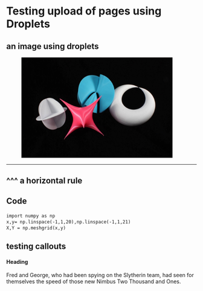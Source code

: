 <link href="https://media.uwex.edu/app/droplets_v3/css/droplets.css" rel="stylesheet"></link>
<script href="https://media.uwex.edu/app/droplets_v3/script/droplets.js" type="test/javascript"></script>


<div id="uws-droplets-page">
  <!-- Droplets elements and components -->



# Testing upload of pages using Droplets


## an image using droplets

<figure>
  <img src="hauser_menagerie.jpg" alt="A menagerie of Herwig Hauser surfaces" width="400"/>
</figure>


<hr>

## ^^^ a horizontal rule

## Code

<pre class="language-python line-numbers">
<code>import numpy as np
x,y= np.linspace(-1,1,20),np.linspace(-1,1,21)
X,Y = np.meshgrid(x,y)</code>
</pre>

## testing callouts

<div class="callout success" role="note"> <!-- add role="note" if supplement content and not aesthetic -->
  <h4>Heading</h4>
  <p>Fred and George, who had been spying on the Slytherin team, had seen for themselves the speed of those new Nimbus Two Thousand and Ones.</p>
</div>


</div>

